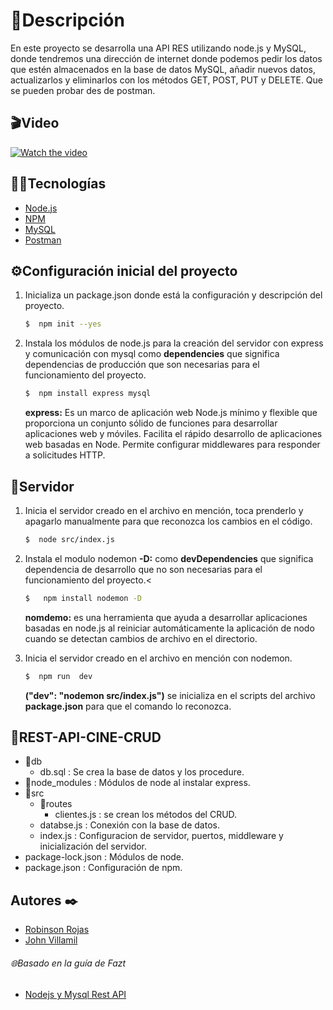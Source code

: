 # 📃Descripción
En este proyecto se desarrolla una API RES utilizando node.js y MySQL, donde tendremos una dirección de internet donde podemos pedir los datos que estén almacenados en la base de datos MySQL, añadir nuevos datos, actualizarlos y eliminarlos con los métodos GET, POST, PUT y DELETE. Que se pueden probar des de postman. 

## 🎬Video
[![Watch the video](https://i.imgur.com/HUHXqMw.png)](https://www.youtube.com/watch?v=MwPrhgxPcXg&ab_channel=JohnDannySteveVILLAMILGONZALEZ)

## 👨‍💻Tecnologías
- [Node.js](https://nodejs.org/es/)
 - [NPM](https://www.npmjs.com/)
- [MySQL](https://www.mysql.com/)
- [Postman](www.postman.com)


## ⚙Configuración inicial del proyecto
1. Inicializa un package.json donde está la configuración y descripción del proyecto.
    ```bash
    $  npm init --yes
    ```
2. Instala los módulos de node.js para la creación del servidor con express y comunicación con mysql como **dependencies** que significa dependencias de producción que son necesarias para el funcionamiento del proyecto.
    ```bash
    $  npm install express mysql
    ```
    **express:** Es un marco de aplicación web Node.js mínimo y flexible que proporciona un conjunto sólido de funciones para desarrollar aplicaciones web y móviles. Facilita el rápido desarrollo de aplicaciones web basadas en Node. Permite configurar middlewares para responder a solicitudes HTTP.
## 📡Servidor
1. Inicia el servidor creado en el archivo en mención, toca prenderlo y apagarlo manualmente para que reconozca los cambios en el código.
    ```bash
    $  node src/index.js
    ```
2. Instala el modulo nodemon  **-D:** como **devDependencies** que significa dependencia de desarrollo que no son necesarias para el funcionamiento del proyecto.<
    ```bash
    $   npm install nodemon -D
    ```
    **nomdemo:** es una herramienta que ayuda a desarrollar aplicaciones basadas en node.js al reiniciar automáticamente la aplicación de nodo cuando se detectan cambios de archivo en el directorio.

3. Inicia el servidor creado en el archivo en mención con nodemon.
    ```bash
    $  npm run  dev
    ```
    **("dev": "nodemon src/index.js")** se inicializa en el scripts del archivo **package.json** para que el comando lo reconozca.


## 📁REST-API-CINE-CRUD
- 📁db
    - db.sql : Se crea la base de datos y los procedure.
- 📁node_modules : Módulos de node al instalar express.
- 📁src
    - 📁routes
        - clientes.js : se crean los métodos del CRUD.
    - databse.js : Conexión con la base de datos.
    - index.js : Configuracion de servidor, puertos, middleware y inicialización del servidor.
- package-lock.json : Módulos de node.
- package.json : Configuración de npm.

## Autores ✒️
* [Robinson Rojas](https://github.com/RobinsonRojas)
* [John Villamil](https://github.com/jdsvg)

###### 🌐Basado en la guía de Fazt
- [Nodejs y Mysql Rest API](https://www.youtube.com/watch?v=p8CoR-wymQg&ab_channel=Fazt/)


